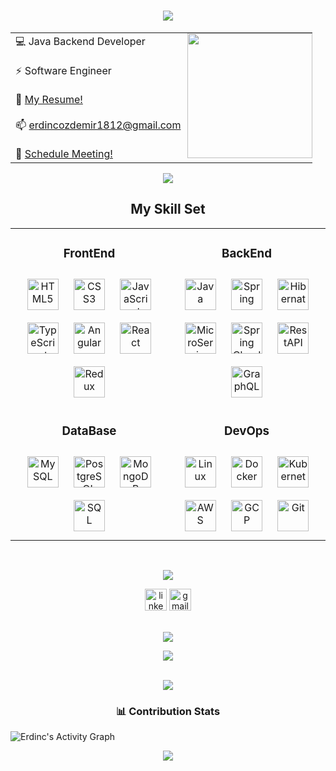 <h1 align="center"> 
    <img src="https://readme-typing-svg.herokuapp.com/?font=Righteous&size=35&center=true&vCenter=true&width=500&height=70&duration=4000&lines=Hello+World!+👋😃;+I'm+Erdinc+👋😃;"/>
</h1>
<table border="0" align="center">
  <tr border="0">      
    <td align="left">
💻    Java Backend Developer <br>
      <br>
⚡️     Software Engineer   <br>
 <br>
📝    <a href="https://bold.pro/my/erdinc-ozdemir">My Resume!</a>  <br> 
 <br>
📫    <a href="mailto:erdincozdemir1812@gmail.com">erdincozdemir1812@gmail.com</a><br>
<br>
👥    <a href="https://calendly.com/erdincozdemir/40min">Schedule Meeting!</a>  <br>
   </td>
  <td style="display: block; margin: 0 auto;
    padding:0;">
<img align="right" style="height:200px;" src="https://github.com/ErdincOzdemirr/ErdincOzdemirr/assets/127399545/2e47c1e6-b17b-42a9-b856-11f6edcd485d" alt="" />
  </td>
 </tr>
</table>

<p align="center">
<img src="https://user-images.githubusercontent.com/73097560/115834477-dbab4500-a447-11eb-908a-139a6edaec5c.gif"> 
<br>
  <h2 align="center"> My Skill Set </h2>  
<table align="center">
<tr>
<td align="top" width="50%">
<h3 align="center">FrontEnd</h3>
<div align="center">
<img style="margin: 10px; width: 50px;" src="https://profilinator.rishav.dev/skills-assets/html5-original-wordmark.svg" alt="HTML5" height="50" />
<img style="margin: 10px; width: 50px;" src="https://profilinator.rishav.dev/skills-assets/css3-original-wordmark.svg" alt="CSS3" height="50" />
<img style="margin: 10px; width: 50px;" src="https://profilinator.rishav.dev/skills-assets/javascript-original.svg" alt="JavaScript" height="50" />
<img style="margin: 10px; width: 50px;" src="https://profilinator.rishav.dev/skills-assets/typescript-original.svg" alt="TypeScript" height="50" />
<img style="margin: 10px; width: 50px;" src="https://profilinator.rishav.dev/skills-assets/angularjs-original.svg" alt="Angular" height="50" />
<img style="margin: 10px; width: 50px;" src="https://profilinator.rishav.dev/skills-assets/react-original-wordmark.svg" alt="React" height="50" />
<img style="margin: 10px; width: 50px;" src="https://profilinator.rishav.dev/skills-assets/redux-original.svg" alt="Redux" height="50" />
</div>
</td>
<td valign="top" width="50%">
<h3 align="center">BackEnd</h3>
<div align="center">
<img style="margin: 10px; width: 50px;" src="https://img.icons8.com/?size=512&id=13679&format=png" alt="Java" height="50" />
<img style="margin: 10px; width: 50px;" src="https://img.icons8.com/color/48/spring-logo.png" alt="Spring" height="50" />
<img style="margin: 10px; width: 50px;" src="https://i.hizliresim.com/s0ko3z2.png" alt="Hibernate" height="50" />
<img style="margin: 10px; width: 50px;" src="https://img.icons8.com/external-soft-fill-juicy-fish/60/external-microservice-microservices-soft-fill-soft-fill-juicy-fish.png" alt="MicroService" height="50" />
<img style="margin: 10px; width: 50px;" src="https://i.hizliresim.com/alpqepq.png" alt="Spring Cloud" height="50" />
<img style="margin: 10px; width: 50px;" src="https://i.hizliresim.com/rds6yis.png" alt="RestAPI" height="50" />
<img style="margin: 10px; width: 50px;" src="https://img.icons8.com/color/48/graphql.png" alt="GraphQL" height="50" />
</div>
</td>
</tr>
<tr>
<td valign="top" width="50%">
<h3 align="center">DataBase</h3>
<div align="center">
<img style="margin: 10px; width: 50px;" src="https://img.icons8.com/fluency/48/mysql-logo.png" alt="MySQL" height="50" />
<img style="margin: 10px; width: 50px;" src="https://img.icons8.com/color/48/postgreesql.png" alt="PostgreSQL" height="50" />
<img style="margin: 10px; width: 50px;" src="https://profilinator.rishav.dev/skills-assets/mongodb-original-wordmark.svg" alt="MongoDB" height="50" />
<img style="margin: 10px; width: 50px;" src="https://img.icons8.com/?size=512&id=3767&format=png" alt="SQL" height="50" />
</div>
</td>
<td valign="top" width="50%">
<h3 align="center">DevOps</h3>
<div align="center">
<img style="margin: 10px; width: 50px;" src="https://profilinator.rishav.dev/skills-assets/linux-original.svg" alt="Linux" height="50" />
<img style="margin: 10px; width: 50px;" src="https://img.icons8.com/fluency/48/docker.png" alt="Docker" height="50" />
<img style="margin: 10px; width: 50px;" src="https://profilinator.rishav.dev/skills-assets/kubernetes-icon.svg" alt="Kubernetes" height="50" />
<img style="margin: 10px; width: 50px;" src="https://img.icons8.com/color/48/amazon-web-services.png" alt="AWS" height="50" />
<img style="margin: 10px; width: 50px;" src="https://profilinator.rishav.dev/skills-assets/google_cloud-icon.svg" alt="GCP" height="50" />
<img style="margin: 10px; width: 50px;" src="https://cdn.jsdelivr.net/gh/devicons/devicon/icons/git/git-original.svg" alt="Git" height="50" />
</div>
</td>
</tr>
</table>
<br>
<p align="center">
<img src="https://user-images.githubusercontent.com/73097560/115834477-dbab4500-a447-11eb-908a-139a6edaec5c.gif"> 
<br>

<div align="center">
  <a href="https://www.linkedin.com/in/erdincozdemir/"><img src="https://img.shields.io/static/v1?message=LinkedIn&logo=linkedin&label=&color=0077B5&logoColor=white&labelColor=&style=for-the-badge" height="35" alt="linkedin logo"  /></a>
  <a href="mailto: erdincozdemir1812@gmail.com"><img src="https://img.shields.io/static/v1?message=Gmail&logo=gmail&label=&color=D14836&logoColor=white&labelColor=&style=for-the-badge" height="35" alt="gmail logo"  /></a>
</div>
<br>
<p align="center">
<img src="https://user-images.githubusercontent.com/73097560/115834477-dbab4500-a447-11eb-908a-139a6edaec5c.gif"> 
<br>

<div align="center">
  <img src="https://profile-counter.glitch.me/ErdincOzdemirr/count.svg?"  />
</div>
<br>

<p align="center">
<img src="https://user-images.githubusercontent.com/73097560/115834477-dbab4500-a447-11eb-908a-139a6edaec5c.gif"> 
<br>
  
<h3 align="center"> 📊 Contribution Stats </h3>  

<img alt="Erdinc's Activity Graph" src="https://github-readme-activity-graph.vercel.app/graph/?username=ErdincOzdemirr&bg_color=1F222E&color=F8D866&line=F85D7F&point=FFFFFF&hide_border=true" />
 

<br>
<p align="center">
<img src="https://user-images.githubusercontent.com/73097560/115834477-dbab4500-a447-11eb-908a-139a6edaec5c.gif"> 
<br>
